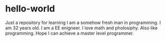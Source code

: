# hello-world
Just a repository for learning
I am a somehow fresh man in programming. I am 32 years old. I am a EE enigneer. I love math and pholosiphy. Also like programming. Hope I can achieve a master level programmer. 
